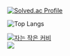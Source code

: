 <div align="left">
  
[![Solved.ac Profile](http://mazassumnida.wtf/api/generate_badge?boj=june1193)](https://solved.ac/june1193)

![Top Langs](https://github-readme-stats.vercel.app/api/top-langs/?username=june1193&layout=compact&theme=synthwave)

  <a href="https://june1193.tistory.com/" target="_blank">
    <img src="https://github.com/user-attachments/assets/cddf805c-b69d-4009-aca2-04be42b6d916" alt="자는 작은 커비">
  </a>
  <br>
  <img src="https://img.shields.io/badge/TISTORY-000000?style=for-the-badge&logo=TISTORY&logoColor=white">
  
</div>
